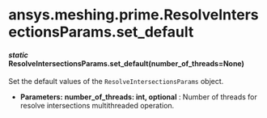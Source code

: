 # ansys.meshing.prime.ResolveIntersectionsParams.set_default

<a id="ansys.meshing.prime.ResolveIntersectionsParams.set_default"></a>

#### *static* ResolveIntersectionsParams.set_default(number_of_threads=None)

Set the default values of the `ResolveIntersectionsParams` object.

* **Parameters:**
  **number_of_threads: int, optional**
  : Number of threads for resolve intersections multithreaded operation.

<!-- !! processed by numpydoc !! -->
